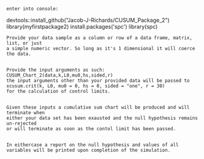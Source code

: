     enter into console:
devtools::install_github("Jacob-J-Richards/CUSUM_Package_2")
library(myfirstpackage2)
install.packages('spc')
library(spc)

    
    Provide your data sample as a column or row of a data frame, matrix, list, or just
    a simple numeric vector. So long as it's 1 dimensional it will coerce the data. 

    
    Provide the input arguments as such: CUSUM_Chart_2(data,k,L0,mu0,hs,sided,r) 
    the input arguments other than your provided data will be passed to 
    xcusum.crit(k, L0, mu0 = 0, hs = 0, sided = "one", r = 30) 
    for the calculation of control limits. 

    
    Given these inputs a cumulative sum chart will be produced and will terminate when 
    either your data set has been exausted and the null hypothesis remains un-rejected
    or will terminate as soon as the contol limit has been passed. 

    
    In eithercase a report on the null hypothesis and values of all
    variables will be printed upon completion of the simulation. 
    
    
